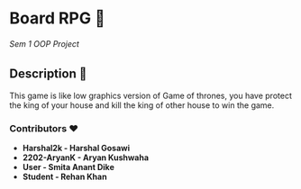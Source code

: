 # Board RPG 🔫
###### Sem 1 OOP Project
## Description 📜
This game is like low graphics version of Game of thrones, you have protect the king of your house and kill the king of other house to win the game.

### Contributors ❤️
- **Harshal2k - Harshal Gosawi**
- **2202-AryanK - Aryan Kushwaha**
- **User - Smita Anant Dike**
- **Student - Rehan Khan**
